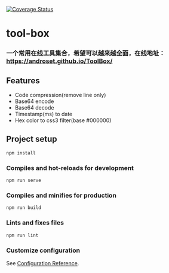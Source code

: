 [![Coverage Status](https://coveralls.io/repos/github/AndrosEt/ToolBox/badge.svg?branch=master)](https://coveralls.io/github/AndrosEt/ToolBox?branch=master)
# tool-box

### 一个常用在线工具集合，希望可以越来越全面，在线地址：https://androset.github.io/ToolBox/

## Features
- Code compression(remove line only)
- Base64 encode
- Base64 decode
- Timestamp(ms) to date
- Hex color to css3 filter(base #000000)

## Project setup
```
npm install
```

### Compiles and hot-reloads for development
```
npm run serve
```

### Compiles and minifies for production
```
npm run build
```

### Lints and fixes files
```
npm run lint
```

### Customize configuration
See [Configuration Reference](https://cli.vuejs.org/config/).
